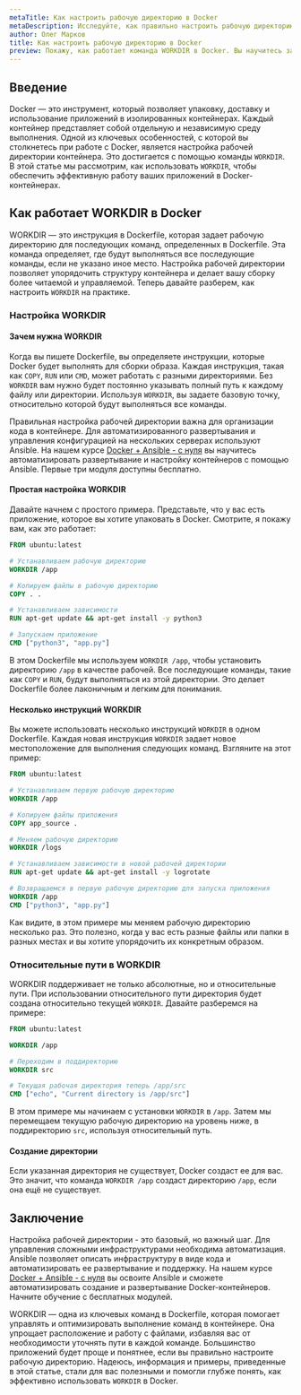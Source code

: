 ```yaml
---
metaTitle: Как настроить рабочую директорию в Docker
metaDescription: Исследуйте, как правильно настроить рабочую директорию в Docker с помощью команды WORKDIR - настройка, примеры, советы для вашего Dockerfile
author: Олег Марков
title: Как настроить рабочую директорию в Docker
preview: Покажу, как работает команда WORKDIR в Docker. Вы научитесь задавать и изменять рабочую директорию в Dockerfile и увидите, как это помогает организовать контейнеры
---
```


## Введение

Docker — это инструмент, который позволяет упаковку, доставку и использование приложений в изолированных контейнерах. Каждый контейнер представляет собой отдельную и независимую среду выполнения. Одной из ключевых особенностей, с которой вы столкнетесь при работе с Docker, является настройка рабочей директории контейнера. Это достигается с помощью команды `WORKDIR`. В этой статье мы рассмотрим, как использовать `WORKDIR`, чтобы обеспечить эффективную работу ваших приложений в Docker-контейнерах.

## Как работает WORKDIR в Docker

WORKDIR — это инструкция в Dockerfile, которая задает рабочую директорию для последующих команд, определенных в Dockerfile. Эта команда определяет, где будут выполняться все последующие команды, если не указано иное место. Настройка рабочей директории позволяет упорядочить структуру контейнера и делает вашу сборку более читаемой и управляемой. Теперь давайте разберем, как настроить `WORKDIR` на практике.

### Настройка WORKDIR

#### Зачем нужна WORKDIR

Когда вы пишете Dockerfile, вы определяете инструкции, которые Docker будет выполнять для сборки образа. Каждая инструкция, такая как `COPY`, `RUN` или `CMD`, может работать с разными директориями. Без `WORKDIR` вам нужно будет постоянно указывать полный путь к каждому файлу или директории. Используя `WORKDIR`, вы задаете базовую точку, относительно которой будут выполняться все команды.

Правильная настройка рабочей директории важна для организации кода в контейнере. Для автоматизированного развертывания и управления конфигурацией на нескольких серверах используют Ansible. На нашем курсе [Docker + Ansible - с нуля](https://purpleschool.ru/course/docker) вы научитесь автоматизировать развертывание и настройку контейнеров с помощью Ansible. Первые три модуля доступны бесплатно.

#### Простая настройка WORKDIR

Давайте начнем с простого примера. Представьте, что у вас есть приложение, которое вы хотите упаковать в Docker. Смотрите, я покажу вам, как это работает:

```dockerfile
FROM ubuntu:latest

# Устанавливаем рабочую директорию
WORKDIR /app

# Копируем файлы в рабочую директорию
COPY . .

# Устанавливаем зависимости
RUN apt-get update && apt-get install -y python3

# Запускаем приложение
CMD ["python3", "app.py"]
```

В этом Dockerfile мы используем `WORKDIR /app`, чтобы установить директорию `/app` в качестве рабочей. Все последующие команды, такие как `COPY` и `RUN`, будут выполняться из этой директории. Это делает Dockerfile более лаконичным и легким для понимания.

#### Несколько инструкций WORKDIR

Вы можете использовать несколько инструкций `WORKDIR` в одном Dockerfile. Каждая новая инструкция `WORKDIR` задает новое местоположение для выполнения следующих команд. Взгляните на этот пример:

```dockerfile
FROM ubuntu:latest

# Устанавливаем первую рабочую директорию
WORKDIR /app

# Копируем файлы приложения
COPY app_source .

# Меняем рабочую директорию
WORKDIR /logs

# Устанавливаем зависимости в новой рабочей директории
RUN apt-get update && apt-get install -y logrotate

# Возвращаемся в первую рабочую директорию для запуска приложения
WORKDIR /app
CMD ["python3", "app.py"]
```

Как видите, в этом примере мы меняем рабочую директорию несколько раз. Это полезно, когда у вас есть разные файлы или папки в разных местах и вы хотите упорядочить их конкретным образом.

### Относительные пути в WORKDIR

WORKDIR поддерживает не только абсолютные, но и относительные пути. При использовании относительного пути директория будет создана относительно текущей `WORKDIR`. Давайте разберемся на примере:

```dockerfile
FROM ubuntu:latest

WORKDIR /app

# Переходим в поддиректорию
WORKDIR src

# Текущая рабочая директория теперь /app/src
CMD ["echo", "Current directory is /app/src"]
```

В этом примере мы начинаем с установки `WORKDIR` в `/app`. Затем мы перемещаем текущую рабочую директорию на уровень ниже, в поддиректорию `src`, используя относительный путь.

#### Создание директории

Если указанная директория не существует, Docker создаст ее для вас. Это значит, что команда `WORKDIR /app` создаст директорию `/app`, если она ещё не существует.

## Заключение

Настройка рабочей директории - это базовый, но важный шаг. Для управления сложными инфраструктурами необходима автоматизация. Ansible позволяет описать инфраструктуру в виде кода и автоматизировать ее развертывание и поддержку. На нашем курсе [Docker + Ansible - с нуля](https://purpleschool.ru/course/docker) вы освоите Ansible и сможете автоматизировать создание и развертывание Docker-контейнеров. Начните обучение с бесплатных модулей.

WORKDIR — одна из ключевых команд в Dockerfile, которая помогает управлять и оптимизировать выполнение команд в контейнере. Она упрощает расположение и работу с файлами, избавляя вас от необходимости уточнять пути в каждой команде. Большинство приложений будет проще и понятнее, если вы правильно настроите рабочую директорию. Надеюсь, информация и примеры, приведенные в этой статье, стали для вас полезными и помогли глубже понять, как эффективно использовать `WORKDIR` в Docker.
